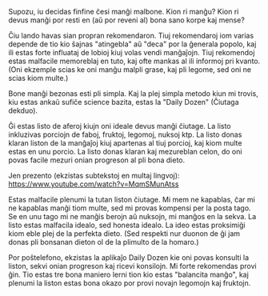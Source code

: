 Supozu, iu decidas finfine ĉesi manĝi malbone. Kion ri manĝu? Kion ri devus manĝi por resti en (aŭ por reveni al) bona sano korpe kaj mense?

Ĉiu lando havas sian propran rekomendaron. Tiuj rekomendaroj iom varias depende de tio kio ŝajnas "atingebla" aŭ "deca" por la ĝenerala popolo, kaj ili estas forte influataj de lobioj kiuj volas vendi manĝaĵojn. Tiuj rekomendoj estas malfacile memoreblaj en tuto, kaj ofte mankas al ili informoj pri kvanto. (Oni ekzemple scias ke oni manĝu malpli grase, kaj pli legome, sed oni ne scias kiom multe.)

Bone manĝi bezonas esti pli simpla. Kaj la plej simpla metodo kiun mi trovis, kiu estas ankaŭ sufiĉe science bazita, estas la "Daily Dozen" (Ĉiutaga dekduo).

Ĝi estas listo de aferoj kiujn oni ideale devus manĝi ĉiutage. La listo inkluzivas porciojn de faboj, fruktoj, legomoj, nuksoj ktp. La listo donas klaran liston de la manĝaĵoj kiuj apartenas al tiuj porcioj, kaj kiom multe estas en unu porcio. La listo donas klaran kaj mezureblan celon, do oni povas facile mezuri onian progreson al pli bona dieto.

Jen prezento (ekzistas subtekstoj en multaj lingvoj): https://www.youtube.com/watch?v=MqmSMunAtss

Estas malfacile plenumi la tutan liston ĉiutage. Mi mem ne kapablas, ĉar mi ne kapablas manĝi tiom multe, sed mi provas kompensi per la posta tago. Se en unu tago mi ne manĝis berojn aŭ nuksojn, mi manĝos en la sekva. La listo estas malfacila idealo, sed honesta idealo. La ideo estas proksimiĝi kiom eble plej de la perfekta dieto. (Sed respekti nur duonon de ĝi jam donas pli bonsanan dieton ol de la plimulto de la homaro.)

Por poŝtelefono, ekzistas la aplikaĵo Daily Dozen kie oni povas konsulti la liston, sekvi onian progreson kaj ricevi konsilojn. Mi forte rekomendas provi ĝin. Tio estas tre bona maniero lerni tion kio estas "balancita manĝo", kaj plenumi la liston estas bona okazo por provi novajn legomojn kaj fruktojn.